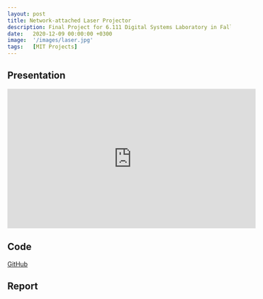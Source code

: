 ```yaml
---
layout: post
title: Network-attached Laser Projector
description: Final Project for 6.111 Digital Systems Laboratory in Fall 2020. Done with Jay Lang.
date:   2020-12-09 00:00:00 +0300
image:  '/images/laser.jpg'
tags:   [MIT Projects]
---
```


## Presentation
<iframe width="560" height="315" src="https://www.youtube-nocookie.com/embed/obv1zfS11PA?si=Qm28lmSyN9wRc8pI" title="YouTube video player" frameborder="0" allow="accelerometer; autoplay; clipboard-write; encrypted-media; gyroscope; picture-in-picture; web-share" allowfullscreen></iframe>

## Code
[GitHub](https://github.com/jaytlang/networkedlasers)

## Report
<object data="../assets/6_111_Final_Report.pdf" width="1000" height="1000" type='application/pdf'></object>
